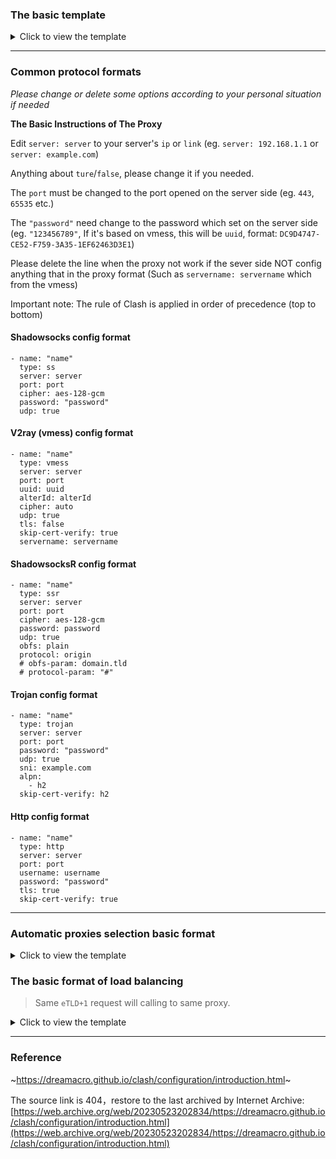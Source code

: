 ### The basic template
<details><summary>Click to view the template</summary>

````
# The # symbol in the configuration is a comment symbol,
# You can arbitrarily modify/delete the line with the # sign.

port: 7890
socks-port: 7891
allow-lan: false
mode: Rule
log-level: info
external-controller: 127.0.0.1:9090

# Proxy info
proxies:
- name: "ss1"
  type: ss
  server: example.server.lgbt
  port: 443
  cipher: chacha20-ietf-poly1305
  password: "password"
  # udp: true  

- name: "ss2"
  type: ss
  server: server.example
  port: 443
  cipher: AEAD_CHACHA20_POLY1305
  password: "password"
  plugin: obfs
  plugin-opts:
    mode: tls
    host: bing.com
# The group of proxy
proxy-groups:
- name: "Proxy"
  type: select
  proxies:
  - "ss1"
  - "ss2"
- name: "Google"
  type: select
  proxies:
  - "ss1"
  - "ss2"
# The proxy rules (Based on the group)
rules:
# Google
- DOMAIN-SUFFIX,google.com,Google
- DOMAIN-KEYWORD,google,Google

# Proxy
- MATCH,Proxy
````
</details>

***

### Common protocol formats

*Please change or delete some options according to your personal situation if needed*

**The Basic Instructions of The Proxy**

Edit `server: server` to your server's `ip` or `link` (eg. `server: 192.168.1.1` or `server: example.com`)

Anything about `ture`/`false`, please change it if you needed.

The `port` must be changed to the port opened on the server side (eg. `443`, `65535` etc.)

The `"password"` need change to the password which set on the server side (eg. `"123456789"`, If it's based on vmess, this will be `uuid`, format: `DC9D4747-CE52-F759-3A35-1EF62463D3E1`)

Please delete the line when the proxy not work if the sever side NOT config anything that in the proxy format (Such as `servername: servername` which from the vmess)

Important note: The rule of Clash is applied in order of precedence (top to bottom)

#### Shadowsocks config format
````
- name: "name"
  type: ss
  server: server
  port: port
  cipher: aes-128-gcm
  password: "password"
  udp: true
````

#### V2ray (vmess) config format
````
- name: "name"
  type: vmess
  server: server
  port: port
  uuid: uuid
  alterId: alterId
  cipher: auto
  udp: true
  tls: false
  skip-cert-verify: true
  servername: servername
````

#### ShadowsocksR config format
````
- name: "name"
  type: ssr
  server: server
  port: port
  cipher: aes-128-gcm
  password: password
  udp: true
  obfs: plain
  protocol: origin
  # obfs-param: domain.tld
  # protocol-param: "#"
````

#### Trojan config format
````
- name: "name"
  type: trojan
  server: server
  port: port
  password: "password"
  udp: true
  sni: example.com
  alpn:
    - h2
  skip-cert-verify: h2
````

#### Http config format
````
- name: "name"
  type: http
  server: server
  port: port
  username: username
  password: "password"
  tls: true
  skip-cert-verify: true
````

***

### Automatic proxies selection basic format
<details><summary>Click to view the template</summary>

````
port: 7890
socks-port: 7891
redir-port: 7892
allow-lan: false
mode: rule
hosts:
  services.googleapis.cn: 142.250.196.131
  www.google.cn: 142.250.196.131
  time.android.com: 203.107.6.88
  www.msn.cn: 127.0.0.1
log-level: info
clash-for-android:
  append-system-dns: false
external-controller: '127.0.0.1:9090'
secret: ''

proxies:
- name: "SERVER-1"
  type: vmess
  server: 123.123.123.001
  port: 443
  uuid: d364941a-6163-15ed-9b6a-0242ac100001
  cipher: auto
  alterId: 64
  udp: true
  skip-cert-verify: true

- name: "SERVER-2"
  server: 123.123.123.003
  port: 443
  cipher: aes-256-gcm
  type: ss
  password: "123456789"
  udp: true

- name: "SERVER-3"
  server: example.com
  port: 443
  type: trojan
  password: "123456789"
  sni: example.com
  skip-cert-verify: true
  udp: true

proxy-groups:
# groups
- name: "Proxy"
  type: select
  proxies:
  - "AutoChoose"
  - "SERVER-1"
  - "SERVER-2"
  - "SERVER-3"
  - 'DIRECT'
# Auto choose proxy (- name: "xxx" cannot repeatedly)
- name: "AutoChoose"
  type: url-test
# url means the web that used to ping (For check the delay, edit if you want)
  url: http://www.github.com/
# interval refers to the interval time of automatic test (seconds)
  interval: 120
# Put proxies to here when you want automatic test the proxy
  proxies:
  - "SERVER-1"
  - "SERVER-2"
  - "SERVER-3"
rules:

# Rules example
- DOMAIN-KEYWORD,google,Proxy
- DOMAIN-KEYWORD,microsoft,DIRECT
- DOMAIN-SUFFIX,doubleclick.net,REJECT
- DOMAIN-SUFFIX,baidu.com,REJECT
- MATCH,Proxy
````
</details>

### The basic format of load balancing
> Same `eTLD+1` request will calling to same proxy.
<details><summary>Click to view the template</summary>

````
port: 7890
socks-port: 7891
redir-port: 7892
allow-lan: false
mode: rule
hosts:
  services.googleapis.cn: 142.250.196.131
  www.google.cn: 142.250.196.131
  time.android.com: 203.107.6.88
  www.msn.cn: 127.0.0.1
log-level: info
clash-for-android:
  append-system-dns: false
external-controller: '127.0.0.1:9090'
secret: ''

proxies:
- name: "SERVER-1"
  type: vmess
  server: 123.123.123.001
  port: 443
  uuid: d364941a-6163-15ed-9b6a-0242ac100001
  cipher: auto
  alterId: 64
  udp: true
  skip-cert-verify: true

- name: "SERVER-2"
  server: 123.123.123.003
  port: 443
  cipher: aes-256-gcm
  type: ss
  password: "123456789"
  udp: true

- name: "SERVER-3"
  server: example.com
  port: 443
  type: trojan
  password: "123456789"
  sni: example.com
  skip-cert-verify: true
  udp: true

proxy-groups:
# groups
- name: "Proxy"
  type: select
  proxies:
  - "LoadBalance"
  - "SERVER-1"
  - "SERVER-2"
  - "SERVER-3"
  - 'DIRECT'

# LoadBalance
# load balancing configs info can be multiple (But this cannot be multiple: - name: "xxx" )
- name: "LoadBalance"
  type: load-balance
# The url means the web that used to ping (For check the delay, edit or change if you want)
  url: http://www.gstatic.com/generate_204
# interval refers to the interval time of automatic test (seconds)
  interval: 120
# Put proxies to here when you want the proxy load balancing
  proxies:
  - "SERVER-1"
  - "SERVER-2"
  - "SERVER-3"
rules:

# Rules example
- DOMAIN-SUFFIX,minecraft.net,LoadBalance
- DOMAIN-KEYWORD,google,Proxy
- DOMAIN-KEYWORD,microsoft,DIRECT
- DOMAIN-SUFFIX,doubleclick.net,REJECT
- DOMAIN-SUFFIX,baidu.com,REJECT
- MATCH,Proxy
````
</details>

****

### Reference

~https://dreamacro.github.io/clash/configuration/introduction.html~ 

The source link is 404，restore to the last archived by Internet Archive:
[https://web.archive.org/web/20230523202834/https://dreamacro.github.io/clash/configuration/introduction.html](https://web.archive.org/web/20230523202834/https://dreamacro.github.io/clash/configuration/introduction.html)
